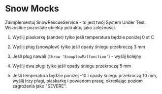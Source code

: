 Snow Mocks
==========

Zaimplementuj SnowRescueService - to jest twój System Under Test. Wszystkie pozostałe obiekty potraktuj jako zależności.

1. Wyślij piaskarkę (sander) tylko jeśli temperatura będzie poniżej 0 st C

1. Wyślij pług (snowplow) tylko jeśli opady śniegu przekroczą 3 mm
	
1. Jeśli pług nawali (`throw 'SnowplowMalfunction'`) - wyślij kolejny
		
1. Wyślij dwa pługi tylko jeśli opady śniegu przekroczą 5 mm

1. Jeśli temperatura będzie poniżej -10 i opady śniegu przekroczą 10 mm, wyślij trzy pługi, piaskarkę i powiadom prasę, określając poziom zagrożenia jako "SEVERE". 	 
